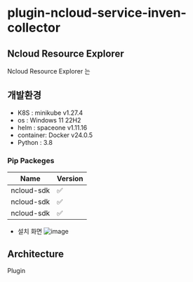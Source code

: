 # plugin-ncloud-service-inven-collector

## Ncloud Resource Explorer

Ncloud Resource Explorer 는

## 개발환경
* K8S : minikube v1.27.4
* os : Windows 11 22H2
* helm : spaceone v1.11.16
* container: Docker v24.0.5
* Python : 3.8
 ### Pip Packeges
  | Name       | Version            |
  |------------| ------------------ |
  | ncloud-sdk | :white_check_mark: |
  | ncloud-sdk | :white_check_mark: |
  | ncloud-sdk | :white_check_mark: |

* 설치 화면
![image](https://github.com/chulgyujeon/plugin-ncloud-service-inven-collector/assets/101609006/304db630-b312-4179-9494-7af6ab06f7ef)



## Architecture

Plugin
